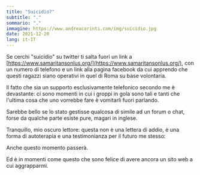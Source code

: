 ```yaml
---
title: "Suicidio?"
subtitle: "."
sommario: "."
immagine: https://www.andreacorinti.com/img/suicidio.jpg
date: 2021-12-20
lang: it-IT
---
```


Se cerchi "suicidio" su twitter ti salta fuori un link a [https://www.samaritansonlus.org/](https://www.samaritansonlus.org/), con un numero di telefono e un link alla pagina facebook da cui apprendo che questi ragazzi siano operativi in quel di Roma su base volontaria.

Il fatto che sia un supporto esclusivamente telefonico secondo me è devastante: ci sono momenti in cui i groppi in gola sono tali e tanti che l'ultima cosa che uno vorrebbe fare è vomitarli fuori parlando.

Sarebbe bello se lo stato gestisse qualcosa di simile ad un forum o chat, forse da qualche parte esiste pure, magari in inglese.

Tranquillo, mio oscuro lettore: questa non è una lettera di addio, è una forma di autoterapia e una testimonianza per il futuro me stesso: 

Anche questo momento passerà.

Ed è in momenti come questo che sono felice di avere ancora un sito web a cui aggrapparmi.